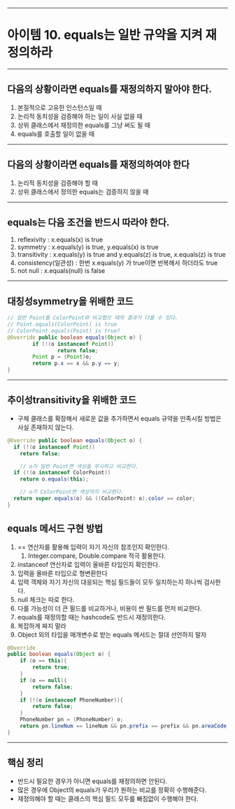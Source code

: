 
---
# 아이템 10. equals는 일반 규약을 지켜 재정의하라

---
## 다음의 상황이라면 equals를 재정의하지 말아야 한다.

1. 본질적으로 고유한 인스턴스일 때
2. 논리적 동치성을 검증해야 하는 일이 사실 없을 때
3. 상위 클래스에서 재정의한 equals를 그냥 써도 될 때
4. equals를 호출할 일이 없을 때

---
## 다음의 상황이라면 equals를 재정의하여야 한다
1. 논리적 동치성을 검증해야 할 때
2. 상위 클래스에서 정의한 equals는 검증하지 않을 때

---
## equals는 다음 조건을 반드시 따라야 한다.
1. reflexivity : x.equals(x) is true
2. symmetry : x.equals(y) is true, y.equals(x) is true
3. transitivity : x.equals(y) is true and y.equals(z) is true, x.equals(z) is true
4. consistency(일관성) : 한번 x.equals(y) 가 true이면 반복해서 하더라도 true
5. not null : x.equals(null) is false

---
## 대칭성symmetry을 위배한 코드
```java
// 일반 Point를 ColorPoint와 비교했으 때의 결과가 다를 수 있다.
// Point.equals(ColorPoint) is true
// ColorPoint.equals(Point) is true?
@Override public boolean equals(Object o) {
		if (!(o instanceof Point))
				return false;
		Point p = (Point)o;
		return p.x == x && p.y == y;
}
```
___
## 추이성transitivity을 위배한 코드

* 구체 클래스를 확장해서 새로운 값을 추가하면서 equals 규약을 만족시킬 방법은 사실 존재하지 않는다.

```java
@Override public boolean equals(Object o) {
  if (!(o instanceof Point))
    return false;

	// o가 일반 Point면 색상을 무시하고 비교한다.
  if (!(o instanceof ColorPoint))
    return o.equals(this);

	// o가 ColorPoint면 색상까지 비교한다.
  return super.equals(o) && ((ColorPoint) o).color == color;
}

```
## equals 메서드 구현 방법
1. == 연산자를 활용해 입력이 자기 자신의 참조인지 확인한다.
	1. Integer.compare, Double.compare 적극 활용한다.
2. instanceof 연산자로 입력이 올바른 타입인지 확인한다.
3. 입력을 올바른 타입으로 형변환한다
4. 입력 객체와 자기 자신의 대응되는 핵심 필드들이 모두 일치하는지 하나씩 검사한다.
5. null 체크는 따로 한다.
6. 다를 가능성이 더 큰 필드를 비교하거나, 비용이 싼 필드를 먼저 비교한다.
7. equals를 재정의할 때는 hashcode도 반드시 재정의한다.
8. 복잡하게 짜지 말라
9. Object 외의 타입을 매개변수로 받는 equals 메서드는 절대 선언하지 말자

```java
@Override
public boolean equals(Object o) {
	if (o == this){
		return true;
	}
	if (o == null){
		return false;
	}
	if (!(o instanceof PhoneNumber)){
		return false;
	}
	PhoneNumber pn = (PhoneNumber) o;
	return pn.lineNum == lineNum && pn.prefix == prefix	&& pn.areaCode == areaCode;
}

```
---
## 핵심 정리
* 반드시 필요한 경우가 아니면 equals를 재정의하면 안된다.
* 많은 경우에 Object의 equals가 우리가 원하는 비교를 정확히 수행해준다.
* 재정의해야 할 때는 클래스의 핵심 필드 모두를 빠짐없이 수행해야 한다.


